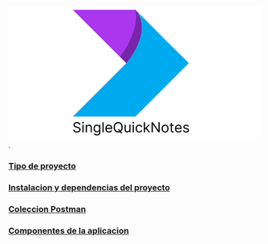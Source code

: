 
![HomeReadme](/README/Resources/img/about.png).
### [Tipo de proyecto](/README/TIPO_APP.md)
### [Instalacion y dependencias del proyecto](/README/INSTALACION.md)
### [Coleccion Postman](/README/COLLECTION_POSTAMAN.md)
### [Componentes de la aplicacion](/README/COMPONENTES_APP.md)


